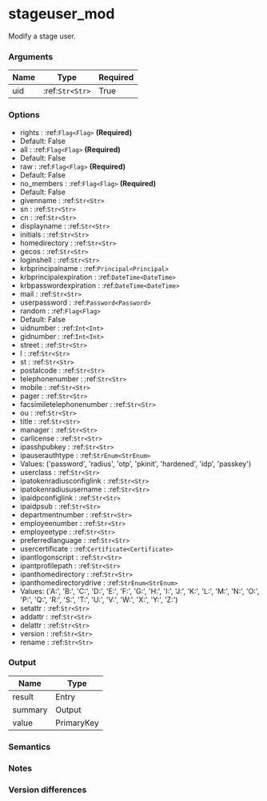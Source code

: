 [//]: # (THE CONTENT BELOW IS GENERATED. DO NOT EDIT.)
# stageuser_mod
Modify a stage user.

### Arguments
|Name|Type|Required
|-|-|-
|uid|:ref:`Str<Str>`|True

### Options
* rights : :ref:`Flag<Flag>` **(Required)**
 * Default: False
* all : :ref:`Flag<Flag>` **(Required)**
 * Default: False
* raw : :ref:`Flag<Flag>` **(Required)**
 * Default: False
* no_members : :ref:`Flag<Flag>` **(Required)**
 * Default: False
* givenname : :ref:`Str<Str>`
* sn : :ref:`Str<Str>`
* cn : :ref:`Str<Str>`
* displayname : :ref:`Str<Str>`
* initials : :ref:`Str<Str>`
* homedirectory : :ref:`Str<Str>`
* gecos : :ref:`Str<Str>`
* loginshell : :ref:`Str<Str>`
* krbprincipalname : :ref:`Principal<Principal>`
* krbprincipalexpiration : :ref:`DateTime<DateTime>`
* krbpasswordexpiration : :ref:`DateTime<DateTime>`
* mail : :ref:`Str<Str>`
* userpassword : :ref:`Password<Password>`
* random : :ref:`Flag<Flag>`
 * Default: False
* uidnumber : :ref:`Int<Int>`
* gidnumber : :ref:`Int<Int>`
* street : :ref:`Str<Str>`
* l : :ref:`Str<Str>`
* st : :ref:`Str<Str>`
* postalcode : :ref:`Str<Str>`
* telephonenumber : :ref:`Str<Str>`
* mobile : :ref:`Str<Str>`
* pager : :ref:`Str<Str>`
* facsimiletelephonenumber : :ref:`Str<Str>`
* ou : :ref:`Str<Str>`
* title : :ref:`Str<Str>`
* manager : :ref:`Str<Str>`
* carlicense : :ref:`Str<Str>`
* ipasshpubkey : :ref:`Str<Str>`
* ipauserauthtype : :ref:`StrEnum<StrEnum>`
 * Values: ('password', 'radius', 'otp', 'pkinit', 'hardened', 'idp', 'passkey')
* userclass : :ref:`Str<Str>`
* ipatokenradiusconfiglink : :ref:`Str<Str>`
* ipatokenradiususername : :ref:`Str<Str>`
* ipaidpconfiglink : :ref:`Str<Str>`
* ipaidpsub : :ref:`Str<Str>`
* departmentnumber : :ref:`Str<Str>`
* employeenumber : :ref:`Str<Str>`
* employeetype : :ref:`Str<Str>`
* preferredlanguage : :ref:`Str<Str>`
* usercertificate : :ref:`Certificate<Certificate>`
* ipantlogonscript : :ref:`Str<Str>`
* ipantprofilepath : :ref:`Str<Str>`
* ipanthomedirectory : :ref:`Str<Str>`
* ipanthomedirectorydrive : :ref:`StrEnum<StrEnum>`
 * Values: ('A:', 'B:', 'C:', 'D:', 'E:', 'F:', 'G:', 'H:', 'I:', 'J:', 'K:', 'L:', 'M:', 'N:', 'O:', 'P:', 'Q:', 'R:', 'S:', 'T:', 'U:', 'V:', 'W:', 'X:', 'Y:', 'Z:')
* setattr : :ref:`Str<Str>`
* addattr : :ref:`Str<Str>`
* delattr : :ref:`Str<Str>`
* version : :ref:`Str<Str>`
* rename : :ref:`Str<Str>`

### Output
|Name|Type
|-|-
|result|Entry
|summary|Output
|value|PrimaryKey

[//]: # (ADD YOUR NOTES BELOW. THESE WILL BE PICKED EVERY TIME THE DOCS ARE REGENERATED. //end)
### Semantics

### Notes

### Version differences